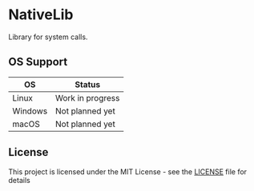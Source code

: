 ﻿# NativeLib

Library for system calls.

## OS Support

| OS      | Status           |
|---------|------------------|
| Linux   | Work in progress |
| Windows | Not planned yet  |
| macOS   | Not planned yet  |

## License

This project is licensed under the MIT License - see the [LICENSE](LICENSE) file for details